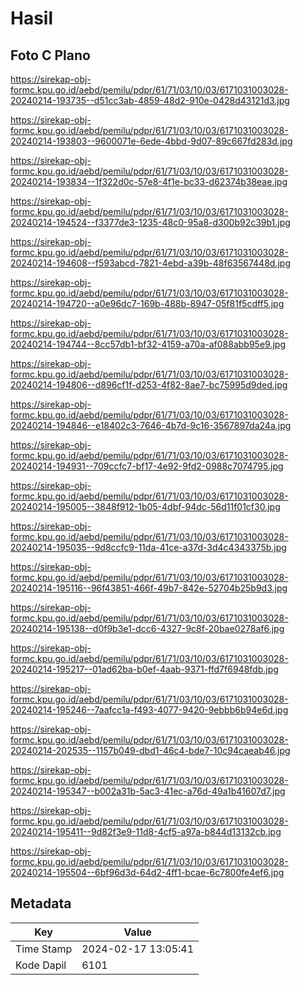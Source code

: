 # Hasil

## Foto C Plano

https://sirekap-obj-formc.kpu.go.id/aebd/pemilu/pdpr/61/71/03/10/03/6171031003028-20240214-193735--d51cc3ab-4859-48d2-910e-0428d43121d3.jpg

https://sirekap-obj-formc.kpu.go.id/aebd/pemilu/pdpr/61/71/03/10/03/6171031003028-20240214-193803--9600071e-6ede-4bbd-9d07-89c667fd283d.jpg

https://sirekap-obj-formc.kpu.go.id/aebd/pemilu/pdpr/61/71/03/10/03/6171031003028-20240214-193834--1f322d0c-57e8-4f1e-bc33-d62374b38eae.jpg

https://sirekap-obj-formc.kpu.go.id/aebd/pemilu/pdpr/61/71/03/10/03/6171031003028-20240214-194524--f3377de3-1235-48c0-95a8-d300b92c39b1.jpg

https://sirekap-obj-formc.kpu.go.id/aebd/pemilu/pdpr/61/71/03/10/03/6171031003028-20240214-194608--f593abcd-7821-4ebd-a39b-48f63567448d.jpg

https://sirekap-obj-formc.kpu.go.id/aebd/pemilu/pdpr/61/71/03/10/03/6171031003028-20240214-194720--a0e96dc7-169b-488b-8947-05f81f5cdff5.jpg

https://sirekap-obj-formc.kpu.go.id/aebd/pemilu/pdpr/61/71/03/10/03/6171031003028-20240214-194744--8cc57db1-bf32-4159-a70a-af088abb95e9.jpg

https://sirekap-obj-formc.kpu.go.id/aebd/pemilu/pdpr/61/71/03/10/03/6171031003028-20240214-194806--d896cf1f-d253-4f82-8ae7-bc75995d9ded.jpg

https://sirekap-obj-formc.kpu.go.id/aebd/pemilu/pdpr/61/71/03/10/03/6171031003028-20240214-194846--e18402c3-7646-4b7d-9c16-3567897da24a.jpg

https://sirekap-obj-formc.kpu.go.id/aebd/pemilu/pdpr/61/71/03/10/03/6171031003028-20240214-194931--709ccfc7-bf17-4e92-9fd2-0988c7074795.jpg

https://sirekap-obj-formc.kpu.go.id/aebd/pemilu/pdpr/61/71/03/10/03/6171031003028-20240214-195005--3848f912-1b05-4dbf-94dc-56d11f01cf30.jpg

https://sirekap-obj-formc.kpu.go.id/aebd/pemilu/pdpr/61/71/03/10/03/6171031003028-20240214-195035--9d8ccfc9-11da-41ce-a37d-3d4c4343375b.jpg

https://sirekap-obj-formc.kpu.go.id/aebd/pemilu/pdpr/61/71/03/10/03/6171031003028-20240214-195116--96f43851-466f-49b7-842e-52704b25b9d3.jpg

https://sirekap-obj-formc.kpu.go.id/aebd/pemilu/pdpr/61/71/03/10/03/6171031003028-20240214-195138--d0f9b3e1-dcc6-4327-9c8f-20bae0278af6.jpg

https://sirekap-obj-formc.kpu.go.id/aebd/pemilu/pdpr/61/71/03/10/03/6171031003028-20240214-195217--01ad62ba-b0ef-4aab-9371-ffd7f6948fdb.jpg

https://sirekap-obj-formc.kpu.go.id/aebd/pemilu/pdpr/61/71/03/10/03/6171031003028-20240214-195246--7aafcc1a-f493-4077-9420-9ebbb6b94e6d.jpg

https://sirekap-obj-formc.kpu.go.id/aebd/pemilu/pdpr/61/71/03/10/03/6171031003028-20240214-202535--1157b049-dbd1-46c4-bde7-10c94caeab46.jpg

https://sirekap-obj-formc.kpu.go.id/aebd/pemilu/pdpr/61/71/03/10/03/6171031003028-20240214-195347--b002a31b-5ac3-41ec-a76d-49a1b41607d7.jpg

https://sirekap-obj-formc.kpu.go.id/aebd/pemilu/pdpr/61/71/03/10/03/6171031003028-20240214-195411--9d82f3e9-11d8-4cf5-a97a-b844d13132cb.jpg

https://sirekap-obj-formc.kpu.go.id/aebd/pemilu/pdpr/61/71/03/10/03/6171031003028-20240214-195504--6bf96d3d-64d2-4ff1-bcae-6c7800fe4ef6.jpg


## Metadata

| Key        | Value               |
| ---------- | ------------------- |
| Time Stamp | 2024-02-17 13:05:41 |
| Kode Dapil | 6101                |



